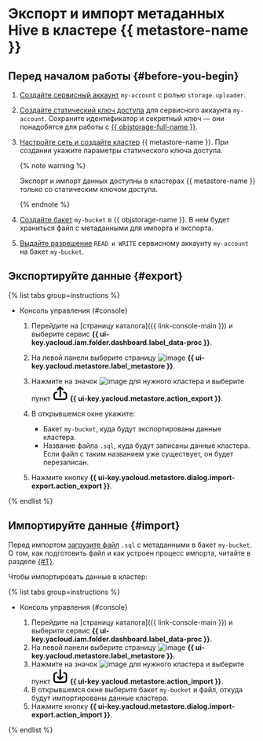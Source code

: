 # Экспорт и импорт метаданных Hive в кластере {{ metastore-name }}

## Перед началом работы {#before-you-begin}

1. [Создайте сервисный аккаунт](../../../iam/operations/sa/create.md) `my-account` с ролью `storage.uploader`.
1. [Создайте статический ключ доступа](../../../iam/operations/sa/create-access-key.md) для сервисного аккаунта `my-account`. Сохраните идентификатор и секретный ключ — они понадобятся для работы с [{{ objstorage-full-name }}](../../../storage/index.yaml).
1. [Настройте сеть и создайте кластер](cluster-create.md) {{ metastore-name }}. При создании укажите параметры статического ключа доступа.

   {% note warning %}

   Экспорт и импорт данных доступны в кластерах {{ metastore-name }} только со статическим ключом доступа.

   {% endnote %}

1. [Создайте бакет](../../../storage/operations/buckets/create.md) `my-bucket` в {{ objstorage-name }}. В нем будет храниться файл с метаданными для импорта и экспорта.
1. [Выдайте разрешение](../../../storage/operations/buckets/edit-acl.md) `READ и WRITE` сервисному аккаунту `my-account` на бакет `my-bucket`.

## Экспортируйте данные {#export}

{% list tabs group=instructions %}

* Консоль управления {#console}

   1. Перейдите на [страницу каталога]({{ link-console-main }}) и выберите сервис **{{ ui-key.yacloud.iam.folder.dashboard.label_data-proc }}**.
   1. На левой панели выберите страницу ![image](../../../_assets/console-icons/database.svg) **{{ ui-key.yacloud.metastore.label_metastore }}**.
   1. Нажмите на значок ![image](../../../_assets/console-icons/ellipsis.svg) для нужного кластера и выберите пункт ![image](../../../_assets/console-icons/arrow-up-from-square.svg) **{{ ui-key.yacloud.metastore.action_export }}**.
   1. В открывшемся окне укажите:

      * Бакет `my-bucket`, куда будут экспортированы данные кластера.
      * Название файла `.sql`, куда будут записаны данные кластера. Если файл с таким названием уже существует, он будет перезаписан.

   1. Нажмите кнопку **{{ ui-key.yacloud.metastore.dialog.import-export.action_export }}**.

{% endlist %}

## Импортируйте данные {#import}

Перед импортом [загрузите файл](../../../storage/operations/objects/upload.md#simple) `.sql` с метаданными в бакет `my-bucket`. О том, как подготовить файл и как устроен процесс импорта, читайте в разделе [{#T}](../../tutorials/metastore-import.md).

Чтобы импортировать данные в кластер:

{% list tabs group=instructions %}

* Консоль управления {#console}

   1. Перейдите на [страницу каталога]({{ link-console-main }}) и выберите сервис **{{ ui-key.yacloud.iam.folder.dashboard.label_data-proc }}**.
   1. На левой панели выберите страницу ![image](../../../_assets/console-icons/database.svg) **{{ ui-key.yacloud.metastore.label_metastore }}**.
   1. Нажмите на значок ![image](../../../_assets/console-icons/ellipsis.svg) для нужного кластера и выберите пункт ![image](../../../_assets/console-icons/arrow-down-to-square.svg) **{{ ui-key.yacloud.metastore.action_import }}**.
   1. В открывшемся окне выберите бакет `my-bucket` и файл, откуда будут импортированы данные кластера.
   1. Нажмите кнопку **{{ ui-key.yacloud.metastore.dialog.import-export.action_import }}**.

{% endlist %}
